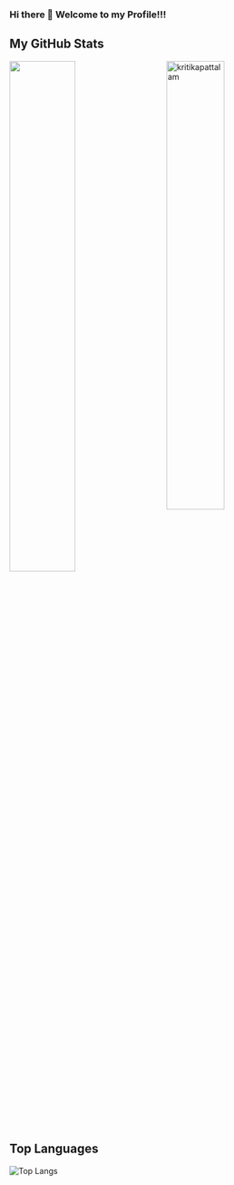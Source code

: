 ### Hi there 👋 Welcome to my Profile!!!

## My GitHub Stats
 <img src="https://github-readme-stats.vercel.app/api?username=rattamnoon&show_icons=true&theme=midnight-purpleÏ" alt="kritikapattalam" width="45%" align="right"/>
<img  src="https://github-readme-streak-stats.herokuapp.com/?user=rattamnoon&theme=radical" width="48%" >

## Top Languages
  ![Top Langs](https://github-readme-stats.vercel.app/api/top-langs/?username=rattamnoon&layout=compact)

<!--
**pthongtaem/pthongtaem** is a ✨ _special_ ✨ repository because its `README.md` (this file) appears on your GitHub profile.

Here are some ideas to get you started:

- 🔭 I’m currently working on ...
- 🌱 I’m currently learning ...
- 👯 I’m looking to collaborate on ...
- 🤔 I’m looking for help with ...
- 💬 Ask me about ...
- 📫 How to reach me: ...
- 😄 Pronouns: ...
- ⚡ Fun fact: ...
-->
